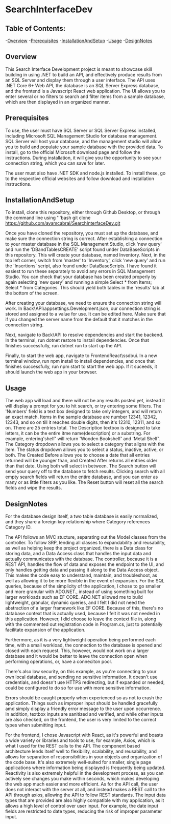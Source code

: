# SearchInterfaceDev

## Table of Contents:

-[Overview](#overview)
-[Prerequisites](#prerequisites)
-[InstallationAndSetup](#installationandsetup)
-[Usage](#usage)
-[DesignNotes](#designnotes)


## Overview

This Search Interface Development project is meant to showcase skill building in using .NET to build an API, and effectively produce results from an SQL Server and display them through a user interface. The API uses .NET Core 6+ Web API, the database is an SQL Server Express database, and the frontend is a Javascript React web application. The UI allows you to enter several or no filters to search and filter items from a sample database, which are then displayed in an organized manner. 

## Prerequisites

To use, the user must have SQL Server or SQL Server Express installed, including Microsoft SQL Management Studio for database management. SQL Server will host your database, and the management studio will allow you to build and populate your sample database with the provided data. To install, go to the official Microsoft download page and follow the instructions. During installation, it will give you the opportunity to see your connection string, which you can save for later.

The user must also have .NET SDK and node.js installed. To install these, go to the respective official websites and follow download and installation instructions. 

## InstallationAndSetup

To install, clone this repository, either through Github Desktop, or through the command line using 
'''bash
    git clone https://github.com/avamcabral/SearchInterfaceDev.git

Once you have cloned the repository, you must set up the database, and make sure the connection string is correct. After establishing a connection to your master database in the SQL Management Studio, click 'new query' and run the 'DBandTablesCREATE' script found under DataBaseScripts in this repository. This will create your database, named Inventory. Next, in the top left corner, switch from 'master' to 'Inventory', click 'new query' and run the 'Insertions' script, also found under DataBaseScripts. I have found it easiest to run these separately to avoid any errors in SQL Management Studio. You can check that your database has been created properly by again selecting 'new query' and running a simple Select * from Items; Select * from Categories. This should yield both tables in the 'results' tab at the bottom of the screen.

After creating your database, we need to ensure the connection string will work. In Back\API\appsettings.Development.json, our connection string is stored and assigned to a value for use. It can be edited here. Make sure that if you changed the server name from the default that it matches in the connection string. 

Next, navigate to Back\API to resolve dependencies and start the backend. In the terminal, run 
dotnet restore
to install dependencies. Once that finishes successfully, run 
dotnet run
to start up the API. 

Finally, to start the web app, navigate to FrontendReact\ssdbui. In a new terminal window, run 
npm install
to install dependencies, and once that finishes successfully, run 
npm start
to start the web app. If it suceeds, it should launch the web app in your browser. 

## Usage

The web app will load and there will not be any results posted yet, instead it will display a prompt for you to hit search, or try entering some filters. The 'Numbers' field is a text box designed to take only integers, and will return an exact match. Items in the sample database are number 12341, 12342, 12343, and so on till it reaches double digits, then it's 12310, 12311, and so on. There are 25 entries total. 
The Description textbox is designed to take letters, it can be the entire itme name(description) or a substring. For example, entering'shelf' will return 'Wooden Bookshelf' and 'Metal Shelf'. 
The Category dropdown allows you to select a category that aligns with the item. 
The status dropdown allows you to select a status, inactive, active, or both. 
The Created Before allows you to choose a date that all entries returned will be younger than, and Created After returns all entries older than that date. Using both will select in between.
The Search button will send your query off to the database to fetch results. Clicking search with all empty search fields will return the entire database, and you can enter as many or as little filters as you like. 
The Reset button will reset all the search fields and wipe the results.

## DesignNotes

For the database design itself, a two table database is easily normalized, and they share a foreign key relationship where Category references Category ID. 

The API follows an MVC stucture, separating out the Model classes from the controller. To follow SRP, lending all classes to expandability and reusability, as well as helping keep the project organized, there is a Data class for storing data, and a Data Access class that handles the input data and actually communicates with the database. The controller, because it is a REST API, handles the flow of data and exposes the endpoint to the UI, and only handles getting data and passing it along to the Data Access object. This makes the code easy to understand, maintain, and troubleshoot, as well as allowing it to be more flexible in the event of expansion. For the SQL queries, because of the simplicity of the application, I chose to go smaller and more granular with ADO.NET., instead of using something built for larger workloads such as EF CORE. ADO.NET allowed me to build lightweight, granular, dynamic queries, and I felt I did not need the abstraction of a larger framework like EF CORE. Because of this, there's no database context that is actually used, because I felt it was not needed in this application. However, I did choose to leave the context file in, along with the commented out registration code in Program.cs, just to potentially facilitate expansion of the application. 

Furthermore, as it is a very lightweight operation being performed each time, with a small workload, the connection to the database is opened and closed with each request. This, however, would not work on a larger database and it would be better to leave the connection open when performing operations, or, have a conneciton pool.

There's also low security, on this example, as you're connecting to your own local database, and sending no sensitive information. It doesn't use credentials, and doesn't use HTTPS redirecting, but if expanded or needed, could be configured to do so for use with more sensitive information. 

Errors should be caught properly when experienced so as not to crash the application. Things such as improper input should be handled gracefully amd simply display a friendly error message to the user upon occurrence. In addition, textbox inputs are sanitized and verified, and while other inputs are also checked, on the frontend, the user is very limited to the correct types when submitting input. 

For the frontend, I chose Javascript with React, as it's powerful and boasts a wide variety or libraries and tools to use, for example, Axios, which is what I used for the REST calls to the API. The component based architecture lends itself well to flexibility, scalability, and reusability, and allows for separation of responsibilities in your objects and organization of the code base. It's also extremely well-suited for smaller, single page applications where information being displayed is frequently being updated. Reactivity is also extremely helpful in the development process, as you can actively see changes you make within seconds, which makes developing the web app much easier and more efficient. As for the API call, the user does not interact with the server at all, and instead makes a REST call to the API through axios, allowing the API to follow REST standards. The input data types that are provided are also highly compatible with my application, as it allows a high level of control over user input. For example, the date input fields are restricted to date types, reducing the risk of improper parameter input. 
